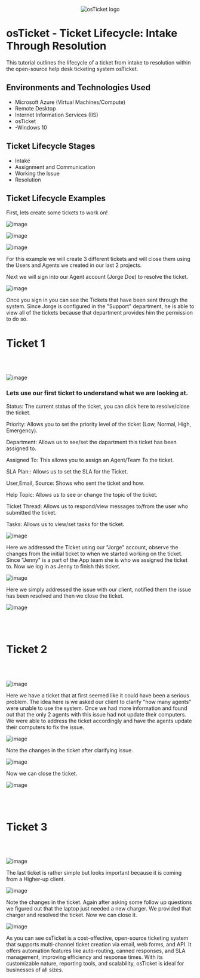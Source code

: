 <p align="center">
<img src="https://i.imgur.com/Clzj7Xs.png" alt="osTicket logo"/>
</p>

<h1>osTicket - Ticket Lifecycle: Intake Through Resolution</h1>
This tutorial outlines the lifecycle of a ticket from intake to resolution within the open-source help desk ticketing system osTicket.<br />

<h2>Environments and Technologies Used</h2>

- Microsoft Azure (Virtual Machines/Compute)
- Remote Desktop
- Internet Information Services (IIS)
- osTicket
- -Windows 10

<h2>Ticket Lifecycle Stages</h2>

- Intake
- Assignment and Communication
- Working the Issue
- Resolution

<h2>Ticket Lifecycle Examples</h2>


<p>
  First, lets create some tickets to work on!
</p>

<p>

![image](https://github.com/user-attachments/assets/58131d43-e85e-440d-a1f8-4587b5b6dd0f)

  ![image](https://github.com/user-attachments/assets/027fba19-5dbe-492a-8e12-84e66b460f20)

![image](https://github.com/user-attachments/assets/400a6dff-d45b-4dff-986b-484fea4cb60e)

</p>
<p>
  For this example we will create 3 different tickets and will close them using the Users and Agents we created in our last 2 projects.
</p>

<p>
  Next we will sign into our Agent account (Jorge Doe) to resolve the ticket.

  ![image](https://github.com/user-attachments/assets/60e6fe90-4b2e-4d81-b551-244f9c21acd4)

</p>

<p>
  Once you sign in you can see the Tickets that have been sent through the system. Since Jorge is configured in the "Support" department, he is able to view all of the tickets because that department provides him the permission to do so.
</p>

<h1>Ticket 1</h1>
<br />
<br />
<p>

  ![image](https://github.com/user-attachments/assets/b293f2b6-fdf0-45a6-9f2a-385ed59dace2)

</p>
<p>
  <h3>Lets use our first ticket to understand what we are looking at.</h3>

<p>Status: The current status of the ticket, you can click here to resolve/close the ticket.</p>
<p>Priority: Allows you to set the priority level of the ticket (Low, Normal, High, Emergency).</p>
<p>Department: Allows us to see/set the dapartment this ticket has been assigned to.</p>
<p>Assigned To: This allows you to assign an Agent/Team To the ticket.</p>
<p>SLA Plan:: Allows us to set the SLA for the Ticket.</p>
<p>User,Email, Source: Shows who sent the ticket and how.</p>
<p>Help Topic: Allows us to see or change the topic of the ticket.</p>
<p>Ticket Thread: Allows us to respond/view messages to/from the user who submitted the ticket.</p>
<p>Tasks: Allows us to view/set tasks for the ticket.</p>
</p>
<p>

  ![image](https://github.com/user-attachments/assets/61c7d509-0f94-4ad1-9c07-e57a2ff0ae90)

  
</p>

<p>
  Here we addressed the Ticket using our "Jorge" account, observe the changes from the initial ticket to when we started working on the ticket. Since "Jenny" is a part of the App team she is who we assigned the ticket to. Now we log in as Jenny to finish this ticket.  
</p>

<p>
  
  ![image](https://github.com/user-attachments/assets/f6813eab-40c3-4514-b748-0dca3988f30e)
<p>
  Here we simply addressed the issue with our client, notified them the issue has been resolved and then we close the ticket.
</p>

  ![image](https://github.com/user-attachments/assets/0b104b68-bd9f-4480-bb71-148bc57996c6)
  
</p>
<br />
<br />
<h1>Ticket 2</h1>
<br />
<br />
<p>
  
  ![image](https://github.com/user-attachments/assets/f863356f-ec4c-436a-ba47-23e6ddf56e8d)

  <p>
    Here we have a ticket that at first seemed like it could have been a serious problem. The idea here is we asked our client to clarify "how many agents" were unable to use the system. Once we had more information and found out that the only 2 agents with this issue had not update their computers. We were able to address the ticket accordingly and have the agents update their computers to fix the issue.
  </p>

  ![image](https://github.com/user-attachments/assets/9799ec51-7f09-4b10-a9a4-2bee9daca3b6)

<p>
  Note the changes in the ticket after clarifying issue.
</p>

  ![image](https://github.com/user-attachments/assets/adf0fe87-b09b-4949-937d-4c0861e7df75)

</p>
<p>
  Now we can close the ticket.
</p>
<p>
  
  ![image](https://github.com/user-attachments/assets/8107a024-4009-44c0-8a59-de14706abafe)

</p>
<br />
<br />
<h1>Ticket 3</h1>
<br />
<br />
<p>
  
  ![image](https://github.com/user-attachments/assets/eca2704f-8f4f-4afe-9bfd-01ed3dab79c6)

</p>
<p>
 The last ticket is rather simple but looks important because it is coming from a Higher-up client.                        
</p>

<p>
  
  ![image](https://github.com/user-attachments/assets/76c4d99c-6000-4197-9960-f7b284c0d13e)

</p>
<p>
  Note the changes in the ticket. Again after asking some follow up questions we figured out that the laptop just needed a new charger. We provided that charger and resolved the ticket. Now we can close it.
</p>



<p>
  
  ![image](https://github.com/user-attachments/assets/e412672b-c28b-4592-8460-e8b5afcfea41)

</p>

<p>
  As you can see osTicket is a cost-effective, open-source ticketing system that supports multi-channel ticket creation via email, web forms, and API. It offers automation features like auto-routing, canned responses, and SLA management, improving efficiency and response times. With its customizable nature, reporting tools, and scalability, osTicket is ideal for businesses of all sizes.
</p>
